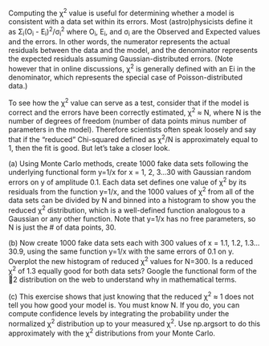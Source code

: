 Computing the &chi;<sup>2</sup> value is useful for determining whether a model is consistent with a data set within its errors. Most (astro)physicists define it as &Sigma;<sub>i</sub>(O<sub>i</sub> - E<sub>i</sub>)<sup>2</sup>/&sigma;<sub>i</sub><sup>2</sup> where O<sub>i</sub>, E<sub>i</sub>, and &sigma;<sub>i</sub> are the Observed and Expected values and the errors. In other words, the numerator represents the actual residuals between the data and the model, and the denominator represents the expected residuals assuming Gaussian-distributed errors. (Note however that in online discussions, &chi;<sup>2</sup> is generally defined with an Ei in the denominator, which represents the special case of Poisson-distributed data.) 

To see how the &chi;<sup>2</sup> value can serve as a test, consider that if the model is correct and the errors have been correctly estimated, &chi;<sup>2</sup> ≈ N, where N is the number of degrees of freedom (number of data points minus number of parameters in the model). Therefore scientists often speak loosely and say that if the “reduced” Chi-squared defined as &chi;<sup>2</sup>/N is approximately equal to 1, then the fit is good. But let’s take a closer look.

(a) Using Monte Carlo methods, create 1000 fake data sets following the underlying functional form y=1/x for x = 1, 2, 3…30 with Gaussian random errors on y of amplitude 0.1. Each data set defines one value of &chi;<sup>2</sup> by its residuals from the function y=1/x, and the 1000 values of &chi;<sup>2</sup> from all of the data sets can be divided by N and binned into a histogram to show you the reduced &chi;<sup>2</sup> distribution, which is a well-defined function analogous to a Gaussian or any other function. Note that y=1/x has no free parameters, so N is just the # of data points, 30.

(b) Now create 1000 fake data sets each with 300 values of x = 1.1, 1.2, 1.3… 30.9, using the same function y=1/x with the same errors of 0.1 on y. Overplot the new histogram of reduced &chi;<sup>2</sup> values for N=300. Is a reduced &chi;<sup>2</sup> of 1.3 equally good for both data sets? Google the functional form of the 2 distribution on the web to understand why in mathematical terms.

(c) This exercise shows that just knowing that the reduced &chi;<sup>2</sup> ≈ 1 does not tell you how good your model is. You must know N. If you do, you can compute confidence levels by integrating the probability under the normalized &chi;<sup>2</sup> distribution up to your measured &chi;<sup>2</sup>. Use np.argsort to do this approximately with the &chi;<sup>2</sup> distributions from your Monte Carlo.

